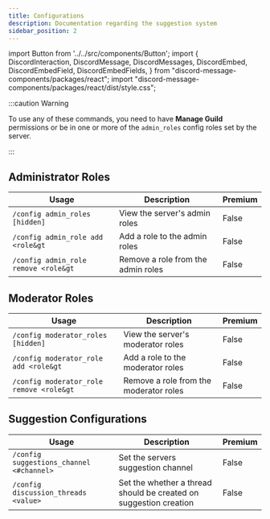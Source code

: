 ```yaml
---
title: Configurations
description: Documentation regarding the suggestion system
sidebar_position: 2
---
```


import Button from '../../src/components/Button';
import {
  DiscordInteraction,
  DiscordMessage,
  DiscordMessages,
  DiscordEmbed,
  DiscordEmbedField,
  DiscordEmbedFields,
} from "discord-message-components/packages/react";
import "discord-message-components/packages/react/dist/style.css";

:::caution Warning

To use any of these commands, you need to have **Manage Guild** permissions or be in one or more of the `admin_roles` config roles set by the server.

:::

## Administrator Roles

| Usage | Description | Premium |
| ----------- | ----------- | ----------- |
| <code>/config admin_roles [hidden]</code> | View the server's admin roles | False |
| <code>/config admin_role add &lt;role&gt</code> | Add a role to the admin roles | False |
| <code>/config admin_role remove &lt;role&gt</code> | Remove a role from the admin roles | False |

## Moderator Roles

| Usage | Description | Premium |
| ----------- | ----------- | ----------- |
| <code>/config moderator_roles [hidden]</code> | View the server's moderator roles | False |
| <code>/config moderator_role add &lt;role&gt</code> | Add a role to the moderator roles | False |
| <code>/config moderator_role remove &lt;role&gt</code> | Remove a role from the moderator roles | False |

## Suggestion Configurations

| Usage | Description | Premium |
| ----------- | ----------- | ----------- |
| <code>/config suggestions_channel &lt;#channel&gt; </code> | Set the servers suggestion channel | False |
| <code>/config discussion_threads &lt;value&gt; </code> | Set the whether a thread should be created on suggestion creation | False |

<br />